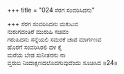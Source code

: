 +++
title = "024 ಸೆರಗ ಸಂವರಿಸಿದನು"

+++
ಸೆರಗ ಸಂವರಿಸಿದನು ಮಕುಟವ  
ನುರುಗದಂತಿರೆ ಮುರುಹಿ ಸಚಿವಂ  
ಗರುಹಿದನು ಸನ್ನೆಯಲಿ ಸಮರಕೆ ಚಾಪ ಮಾರ್ಗಣವ   
ಹೊರಗೆ ಸಂವರಿಸಿರಲಿ ದಳ ಕೈ  
ಮರೆಯ ಬೇಡ ಸುನೀತನನು ನಾ  
ವ್ತರುಬಿ ನಿಂದಾಕ್ಷಣದಲೊದಗುವುದೆಂದು ಸೂಚಿಸಿದ    ॥24॥